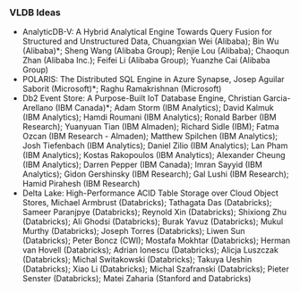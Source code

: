 ### VLDB Ideas

- AnalyticDB-V: A Hybrid Analytical Engine Towards Query Fusion for Structured and Unstructured Data, Chuangxian Wei (Alibaba); Bin Wu (Alibaba)*; Sheng Wang (Alibaba Group); Renjie Lou (Alibaba); Chaoqun Zhan (Alibaba Inc.); Feifei Li (Alibaba Group); Yuanzhe Cai (Alibaba Group)
- POLARIS: The Distributed SQL Engine in Azure Synapse, Josep Aguilar Saborit (Microsoft)*; Raghu Ramakrishnan (Microsoft)
- Db2 Event Store: A Purpose-Built IoT Database Engine, Christian Garcia-Arellano (IBM Canada)*; Adam Storm (IBM Analytics); David Kalmuk (IBM Analytics); Hamdi Roumani (IBM Analytics); Ronald Barber (IBM Research); Yuanyuan Tian (IBM Almaden); Richard Sidle (IBM); Fatma Ozcan (IBM Research - Almaden); Matthew Spilchen (IBM Analytics); Josh Tiefenbach (IBM Analytics); Daniel Zilio (IBM Analytics); Lan Pham (IBM Analytics); Kostas Rakopoulos (IBM Analytics); Alexander Cheung (IBM Analytics); Darren Pepper (IBM Canada); Imran Sayyid (IBM Analytics); Gidon Gershinsky (IBM Research); Gal Lushi (IBM Research); Hamid Pirahesh (IBM Research)
- Delta Lake: High-Performance ACID Table Storage over Cloud Object Stores, Michael Armbrust (Databricks); Tathagata Das (Databricks); Sameer Paranjpye (Databricks); Reynold Xin (Databricks); Shixiong Zhu (Databricks); Ali Ghodsi (Databricks); Burak Yavuz (Databricks); Mukul Murthy (Databricks); Joseph Torres (Databricks); Liwen Sun (Databricks); Peter Boncz (CWI); Mostafa Mokhtar (Databricks); Herman van Hovell (Databricks); Adrian Ionescu (Databricks); Alicja Luszczak (Databricks); Michal Switakowski (Databricks); Takuya Ueshin (Databricks); Xiao Li (Databricks); Michal Szafranski (Databricks); Pieter Senster (Databricks); Matei Zaharia (Stanford and Databricks)